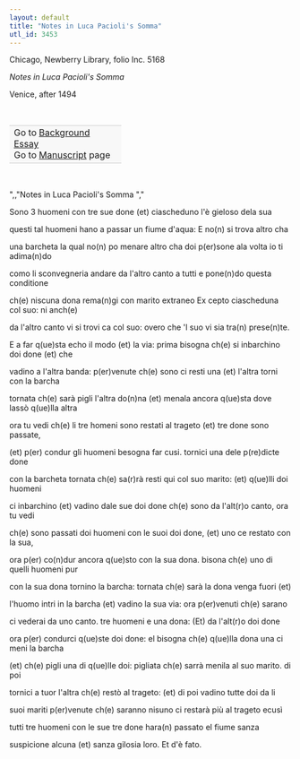 ```yaml
---
layout: default
title: "Notes in Luca Pacioli's Somma"
utl_id: 3453
---
```



Chicago, Newberry Library, folio Inc. 5168


*Notes in Luca Pacioli's Somma*


Venice, after 1494


 

<table border="0.5" cellpadding="1" cellspacing="1" style="width: 200px; background-color:#F8F8F8;"><tbody style="border-color:#ccc"><tr style="border-color:#ccc"><td>Go to <a href="https://centerfordigitalhumanities.github.io/Newberry-Italian-paleography/essay/078" target="_blank">Background Essay</a><br />
			Go to <a href="https://centerfordigitalhumanities.github.io/Newberry-Italian-paleography/www/record.html?id=078" target="_blank">Manuscript</a> page</td>
</tr></tbody></table>
 

",,"Notes in Luca Pacioli's Somma
","

Sono 3 huomeni con tre sue done (et) ciascheduno l'è gieloso dela sua


questi tal huomeni hano a passar un fiume d'aqua: E no(n) si trova altro cha


una barcheta la qual no(n) po menare altro cha doi p(er)sone ala volta io ti adima(n)do


como li sconvegneria andare da l'altro canto a tutti e pone(n)do questa conditione


ch(e) niscuna dona rema(n)gi con marito extraneo Ex cepto ciascheduna col suo: ni anch(e)


da l'altro canto vi si trovi ca col suo: overo che 'l suo vi sia tra(n) prese(n)te.


E a far q(ue)sta echo il modo (et) la via: prima bisogna ch(e) si inbarchino doi done (et) che


vadino a l'altra banda: p(er)venute ch(e) sono ci resti una (et) l'altra torni con la barcha


tornata ch(e) sarà pigli l'altra do(n)na (et) menala ancora q(ue)sta dove lassò q(ue)lla altra


ora tu vedi ch(e) li tre homeni sono restati al trageto (et) tre done sono passate,


(et) p(er) condur gli huomeni besogna far cusi. tornici una dele p(re)dicte done


con la barcheta tornata ch(e) sa(r)rà resti qui col suo marito: (et) q(ue)lli doi huomeni


ci inbarchino (et) vadino dale sue doi done ch(e) sono da l'alt(r)o canto, ora tu vedi


ch(e) sono passati doi huomeni con le suoi doi done, (et) uno ce restato con la sua,


ora p(er) co(n)dur ancora q(ue)sto con la sua dona. bisona ch(e) uno di quelli huomeni pur


con la sua dona tornino la barcha: tornata ch(e) sarà la dona venga fuori (et)


l'huomo intri in la barcha (et) vadino la sua via: ora p(er)venuti ch(e) sarano


ci vederai da uno canto. tre huomeni e una dona: (Et) da l'alt(r)o doi done


ora p(er) condurci q(ue)ste doi done: el bisogna ch(e) q(ue)lla dona una ci meni la barcha


(et) ch(e) pigli una di q(ue)lle doi: pigliata ch(e) sarrà menila al suo marito. di poi


tornici a tuor l'altra ch(e) restò al trageto: (et) di poi vadino tutte doi da li


suoi mariti p(er)venute ch(e) saranno nisuno ci restarà più al trageto ecusì


tutti tre huomeni con le sue tre done hara(n) passato el fiume sanza


suspicione alcuna (et) sanza gilosia loro. Et d'è fato.

